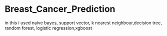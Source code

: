 # Breast_Cancer_Prediction
in this i used naive bayes, support vector, k nearest neighbour,decision tree, random forest, logistic regression,xgboost
